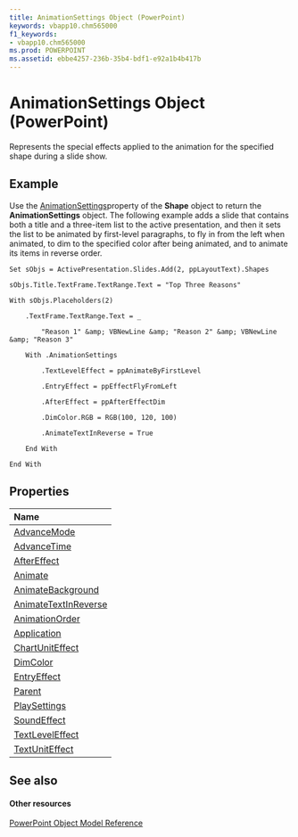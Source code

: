 ```yaml
---
title: AnimationSettings Object (PowerPoint)
keywords: vbapp10.chm565000
f1_keywords:
- vbapp10.chm565000
ms.prod: POWERPOINT
ms.assetid: ebbe4257-236b-35b4-bdf1-e92a1b4b417b
---
```



# AnimationSettings Object (PowerPoint)

Represents the special effects applied to the animation for the specified shape during a slide show.


## Example

Use the [AnimationSettings](http://msdn.microsoft.com/library/shape-animationsettings-property-powerpoint%28Office.15%29.aspx)property of the  **Shape** object to return the **AnimationSettings** object. The following example adds a slide that contains both a title and a three-item list to the active presentation, and then it sets the list to be animated by first-level paragraphs, to fly in from the left when animated, to dim to the specified color after being animated, and to animate its items in reverse order.


```
Set sObjs = ActivePresentation.Slides.Add(2, ppLayoutText).Shapes

sObjs.Title.TextFrame.TextRange.Text = "Top Three Reasons"

With sObjs.Placeholders(2)

    .TextFrame.TextRange.Text = _

        "Reason 1" &amp; VBNewLine &amp; "Reason 2" &amp; VBNewLine &amp; "Reason 3"

    With .AnimationSettings

        .TextLevelEffect = ppAnimateByFirstLevel

        .EntryEffect = ppEffectFlyFromLeft

        .AfterEffect = ppAfterEffectDim

        .DimColor.RGB = RGB(100, 120, 100)

        .AnimateTextInReverse = True

    End With

End With
```


## Properties



|**Name**|
|:-----|
|[AdvanceMode](http://msdn.microsoft.com/library/animationsettings-advancemode-property-powerpoint%28Office.15%29.aspx)|
|[AdvanceTime](http://msdn.microsoft.com/library/animationsettings-advancetime-property-powerpoint%28Office.15%29.aspx)|
|[AfterEffect](http://msdn.microsoft.com/library/animationsettings-aftereffect-property-powerpoint%28Office.15%29.aspx)|
|[Animate](http://msdn.microsoft.com/library/animationsettings-animate-property-powerpoint%28Office.15%29.aspx)|
|[AnimateBackground](http://msdn.microsoft.com/library/animationsettings-animatebackground-property-powerpoint%28Office.15%29.aspx)|
|[AnimateTextInReverse](http://msdn.microsoft.com/library/animationsettings-animatetextinreverse-property-powerpoint%28Office.15%29.aspx)|
|[AnimationOrder](http://msdn.microsoft.com/library/animationsettings-animationorder-property-powerpoint%28Office.15%29.aspx)|
|[Application](http://msdn.microsoft.com/library/animationsettings-application-property-powerpoint%28Office.15%29.aspx)|
|[ChartUnitEffect](http://msdn.microsoft.com/library/animationsettings-chartuniteffect-property-powerpoint%28Office.15%29.aspx)|
|[DimColor](http://msdn.microsoft.com/library/animationsettings-dimcolor-property-powerpoint%28Office.15%29.aspx)|
|[EntryEffect](http://msdn.microsoft.com/library/animationsettings-entryeffect-property-powerpoint%28Office.15%29.aspx)|
|[Parent](http://msdn.microsoft.com/library/animationsettings-parent-property-powerpoint%28Office.15%29.aspx)|
|[PlaySettings](http://msdn.microsoft.com/library/animationsettings-playsettings-property-powerpoint%28Office.15%29.aspx)|
|[SoundEffect](http://msdn.microsoft.com/library/animationsettings-soundeffect-property-powerpoint%28Office.15%29.aspx)|
|[TextLevelEffect](http://msdn.microsoft.com/library/animationsettings-textleveleffect-property-powerpoint%28Office.15%29.aspx)|
|[TextUnitEffect](http://msdn.microsoft.com/library/animationsettings-textuniteffect-property-powerpoint%28Office.15%29.aspx)|

## See also


#### Other resources


[PowerPoint Object Model Reference](http://msdn.microsoft.com/library/object-model-powerpoint-vba-reference%28Office.15%29.aspx)

